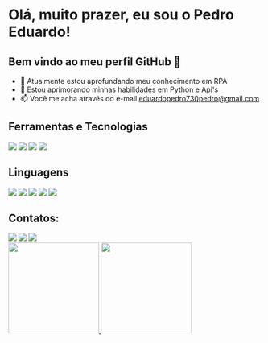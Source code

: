 # Olá, muito prazer, eu sou o Pedro Eduardo!
## Bem vindo ao meu perfil GitHub 👋

- 🌱 Atualmente estou aprofundando meu conhecimento em RPA
- 💬 Estou aprimorando minhas habilidades em Python e Api's
- 📫 Você me acha através do e-mail eduardopedro730pedro@gmail.com

## Ferramentas e Tecnologias

<img src="https://cdn.jsdelivr.net/gh/devicons/devicon@latest/icons/vscode/vscode-original.svg" />
<img src="https://cdn.jsdelivr.net/gh/devicons/devicon@latest/icons/github/github-original.svg" />
<img src="https://cdn.jsdelivr.net/gh/devicons/devicon@latest/icons/git/git-original.svg" />
<img src="https://cdn.jsdelivr.net/gh/devicons/devicon@latest/icons/mysql/mysql-original.svg" />

## Linguagens

<img src="https://cdn.jsdelivr.net/gh/devicons/devicon@latest/icons/html5/html5-original.svg" />
<img src="https://cdn.jsdelivr.net/gh/devicons/devicon@latest/icons/css3/css3-original.svg" />
<img src="https://cdn.jsdelivr.net/gh/devicons/devicon@latest/icons/javascript/javascript-original.svg" />
<img src="https://cdn.jsdelivr.net/gh/devicons/devicon@latest/icons/python/python-original.svg" />
<img src="https://cdn.jsdelivr.net/gh/devicons/devicon@latest/icons/php/php-original.svg" />

## Contatos:
<div>
<a href="https://instagram.com/pdrinho.eduu" target="_blank"><img loading="lazy" src="https://img.shields.io/badge/-Instagram-%23E4405F?style=for-the-badge&logo=instagram&logoColor=white" target="_blank"></a>
<a href = "mailto:eduardopedro730pedro@gmail.com"><img loading="lazy" src="https://img.shields.io/badge/Gmail-D14836?style=for-the-badge&logo=gmail&logoColor=white" target="_blank"></a>
<a href="https://www.linkedin.com/in/pedroeduardo011/" target="_blank"><img loading="lazy" src="https://img.shields.io/badge/-LinkedIn-%230077B5?style=for-the-badge&logo=linkedin&logoColor=white" target="_blank"></a>   
</div>

<div>
<a href="https://github.com/pdroesilva">
<img loading="lazy" height="180em" src="https://github-readme-stats.vercel.app/api/top-langs/?username=seu-usuário-aqui&layout=compact&langs_count=7&theme=dracula"/>
<img loading="lazy" height="180em" src="https://github-readme-stats.vercel.app/api?username=seu-usuário-aqui&show_icons=true&theme=dracula&include_all_commits=true&count_private=true"/>
</div>



